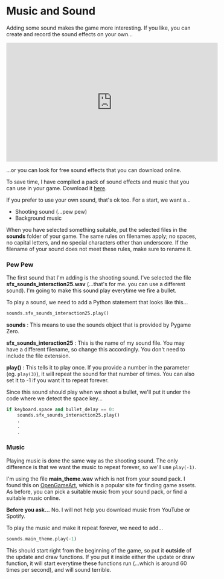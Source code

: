 Music and Sound
===
Adding some sound makes the game more interesting. If you like, you can create and record the sound effects on your own...

<iframe width="560" height="315" src="https://www.youtube.com/embed/k2yAfoHfHIw" title="YouTube video player" frameborder="0" allow="accelerometer; autoplay; clipboard-write; encrypted-media; gyroscope; picture-in-picture" allowfullscreen></iframe>

...or you can look for free sound effects that you can download online.

To save time, I have compiled a pack of sound effects and music that you can use in your game. Download it [here](https://www.aposteriori.com.sg/wp-content/uploads/2020/02/sound_pack.zip).

If you prefer to use your own sound, that's ok too. For a start, we want a...

* Shooting sound (...pew pew)
* Background music

When you have selected something suitable, put the selected files in the **sounds** folder of your game. The same rules on filenames apply; no spaces, no capital letters, and no special characters other than underscore. If the filename of your sound does not meet these rules, make sure to rename it.

### Pew Pew

The first sound that I'm adding is the shooting sound. I've selected the file **sfx_sounds_interaction25.wav** (...that's for me. you can use a different sound). I'm going to make this sound play everytime we fire a bullet.

To play a sound, we need to add a Python statement that looks like this...

```python
sounds.sfx_sounds_interaction25.play()
```

**sounds** : This means to use the sounds object that is provided by Pygame Zero.

**sfx_sounds_interaction25** : This is the name of my sound file. You may have a different filename, so change this accordingly. You don't need to include the file extension.

**play()** : This tells it to play once. If you provide a number in the parameter (eg. ```play(3)```), it will repeat the sound for that number of times. You can also set it to -1 if you want it to repeat forever.

Since this sound should play when we shoot a bullet, we'll put it under the code where we detect the space key...

```python
if keyboard.space and bullet_delay == 0:
    sounds.sfx_sounds_interaction25.play()
    .
    .
    .
```

### Music

Playing music is done the same way as the shooting sound. The only difference is that we want the music to repeat forever, so we'll use ```play(-1)```.

I'm using the file **main_theme.wav** which is not from your sound pack. I found this on [OpenGameArt](https://opengameart.org/), which is a popular site for finding game assets. As before, you can pick a suitable music from your sound pack, or find a suitable music online.

**Before you ask...** No. I will not help you download music from YouTube or Spotify.

To play the music and make it repeat forever, we need to add...

```python
sounds.main_theme.play(-1)
```

This should start right from the beginning of the game, so put it **outside** of the update and draw functions. If you put it inside either the update or draw function, it will start everytime these functions run (...which is around 60 times per second), and will sound terrible.